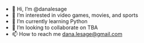 - 👋 Hi, I’m @danalesage
- 👀 I’m interested in video games, movies, and sports
- 🌱 I’m currently learning Python
- 💞️ I’m looking to collaborate on TBA
- 📫 How to reach me dana.lesage@gmail.com 

<!---
danalesage/danalesage is a ✨ special ✨ repository because its `README.md` (this file) appears on your GitHub profile.
You can click the Preview link to take a look at your changes.
--->
